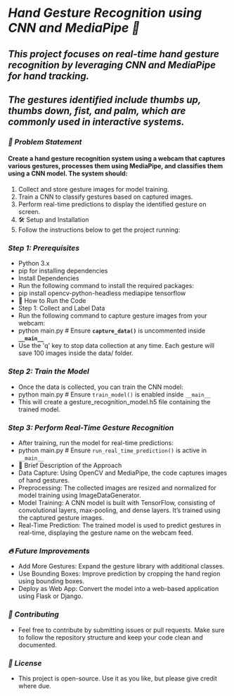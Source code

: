 # *Hand Gesture Recognition using CNN and MediaPipe 🎯*
## ***This project focuses on real-time hand gesture recognition by leveraging CNN  and MediaPipe for hand tracking.***

## ***The gestures identified include thumbs up, thumbs down, fist, and palm, which are commonly used in interactive systems.***

### *🚀 Problem Statement*
#### Create a hand gesture recognition system using a webcam that captures various gestures, processes them using MediaPipe, and classifies them using a CNN model. The system should:

1. Collect and store gesture images for model training.
2. Train a CNN to classify gestures based on captured images.
3. Perform real-time predictions to display the identified gesture on screen.
4. 🛠️ Setup and Installation
5. Follow the instructions below to get the project running:

### *Step 1: Prerequisites*
- Python 3.x
- pip for installing dependencies
- Install Dependencies
- Run the following command to install the required packages:
- pip install opencv-python-headless mediapipe tensorflow
- 📄 How to Run the Code
- Step 1: Collect and Label Data
- Run the following command to capture gesture images from your webcam:
- python main.py  # Ensure **`capture_data()`** is uncommented inside **`__main__`**
- Use the 'q' key to stop data collection at any time. Each gesture will save 100 images inside the data/ folder.

### *Step 2: Train the Model*
- Once the data is collected, you can train the CNN model:
- python main.py  # Ensure `train_model()` is enabled inside `__main__`
- This will create a gesture_recognition_model.h5 file containing the trained model.

### *Step 3: Perform Real-Time Gesture Recognition*
- After training, run the model for real-time predictions:
- python main.py  # Ensure `run_real_time_prediction()` is active in `__main__`
- 🧠 Brief Description of the Approach
- Data Capture: Using OpenCV and MediaPipe, the code captures images of hand gestures.
- Preprocessing: The collected images are resized and normalized for model training using ImageDataGenerator.
- Model Training: A CNN model is built with TensorFlow, consisting of convolutional layers, max-pooling, and dense layers. It’s trained using the captured gesture images.
- Real-Time Prediction: The trained model is used to predict gestures in real-time, displaying the gesture name on the webcam feed.
 
### *🔥 Future Improvements*
- Add More Gestures: Expand the gesture library with additional classes.
- Use Bounding Boxes: Improve prediction by cropping the hand region using bounding boxes.
- Deploy as Web App: Convert the model into a web-based application using Flask or Django.

### *🤝 Contributing*
- Feel free to contribute by submitting issues or pull requests. Make sure to follow the repository structure and keep your code clean and documented.

### *📝 License*
- This project is open-source. Use it as you like, but please give credit where due.
